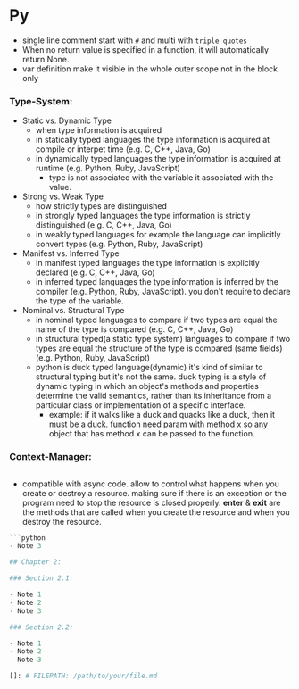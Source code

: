 # Py
- single line comment start with `#` and multi with `triple quotes`
- When no return value is specified in a function, it will automatically return None.
- var definition make it visible in the whole outer scope not in the block only
### Type-System:

- Static vs. Dynamic Type
    - when type information is acquired
    - in statically typed languages the type information is acquired at compile or interpet time (e.g. C, C++, Java, Go)
    - in dynamically typed languages the type information is acquired at runtime (e.g. Python, Ruby, JavaScript)
      - type is not associated with the variable it associated with the value.
- Strong vs. Weak Type
    - how strictly types are distinguished
    - in strongly typed languages the type information is strictly distinguished (e.g. C, C++, Java, Go)
    - in weakly typed languages for example the language can implicitly convert types (e.g. Python, Ruby, JavaScript)
- Manifest vs. Inferred Type
    - in manifest typed languages the type information is explicitly declared (e.g. C, C++, Java, Go)
    - in inferred typed languages the type information is inferred by the compiler (e.g. Python, Ruby, JavaScript). you don't require to declare the type of the variable.
- Nominal vs. Structural Type
    - in nominal typed languages to compare if two types are equal the name of the type is compared (e.g. C, C++, Java, Go)
    - in structural typed(a static type system) languages to compare if two types are equal the structure of the type is compared (same fields) (e.g. Python, Ruby, JavaScript)
    - python is duck typed language(dynamic) it's kind of similar to structural typing but it's not the same. duck typing is a style of dynamic typing in which an object's methods and properties determine the valid semantics, rather than its inheritance from a particular class or implementation of a specific interface.
      - example: if it walks like a duck and quacks like a duck, then it must be a duck. function need param with method x so any object that has method x can be passed to the function.

### Context-Manager:
## 

- compatible with async code. allow to control what happens when you create or destroy a resource. making sure if there is an exception or the program need to stop the resource is closed properly.
__enter__ & __exit__ are the methods that are called when you create the resource and  when you destroy the resource.
```python
```python
- Note 3

## Chapter 2:

### Section 2.1:

- Note 1
- Note 2
- Note 3

### Section 2.2:

- Note 1
- Note 2
- Note 3

[]: # FILEPATH: /path/to/your/file.md
